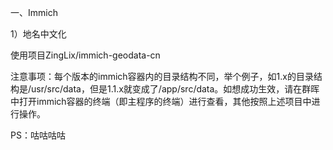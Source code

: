 一、Immich

1）地名中文化

使用项目ZingLix/immich-geodata-cn

注意事项：每个版本的immich容器内的目录结构不同，举个例子，如1.x的目录结构是/usr/src/data，但是1.1.x就变成了/app/src/data。如想成功生效，请在群晖中打开immich容器的终端（即主程序的终端）进行查看，其他按照上述项目中进行操作。

PS：咕咕咕咕
